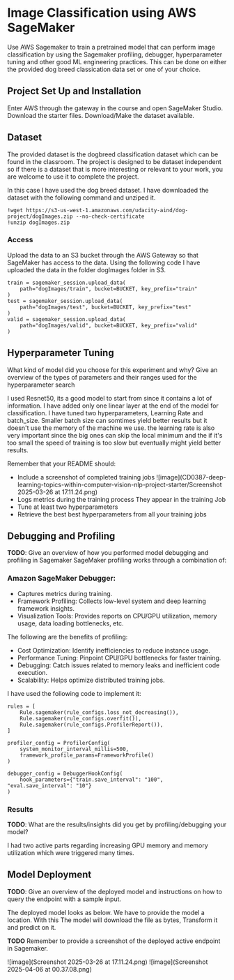# Image Classification using AWS SageMaker

Use AWS Sagemaker to train a pretrained model that can perform image classification by using the Sagemaker profiling, debugger, hyperparameter tuning and other good ML engineering practices. This can be done on either the provided dog breed classication data set or one of your choice.

## Project Set Up and Installation
Enter AWS through the gateway in the course and open SageMaker Studio. 
Download the starter files.
Download/Make the dataset available. 

## Dataset
The provided dataset is the dogbreed classification dataset which can be found in the classroom.
The project is designed to be dataset independent so if there is a dataset that is more interesting or relevant to your work, you are welcome to use it to complete the project.

In this case I have used the dog breed dataset. I have downloaded the dataset with the following command and unziped it.
```
!wget https://s3-us-west-1.amazonaws.com/udacity-aind/dog-project/dogImages.zip --no-check-certificate
!unzip dogImages.zip
```


### Access
Upload the data to an S3 bucket through the AWS Gateway so that SageMaker has access to the data. 
Using the following code I have uploaded the data in the folder dogImages folder in S3.
```
train = sagemaker_session.upload_data(
    path="dogImages/train", bucket=BUCKET, key_prefix="train"
)
test = sagemaker_session.upload_data(
    path="dogImages/test", bucket=BUCKET, key_prefix="test"
)
valid = sagemaker_session.upload_data(
    path="dogImages/valid", bucket=BUCKET, key_prefix="valid"
)
```

## Hyperparameter Tuning
What kind of model did you choose for this experiment and why? Give an overview of the types of parameters and their ranges used for the hyperparameter search

I used Resnet50, its a good model to start from since it contains a lot of information. I have added only one linear layer at the end of the model for classification.
I have tuned two hyperparameters, Learning Rate and batch_size.
Smaller batch size can somtimes yield better results but it doesn't use the memory of the machine we use.
the learning rate is also very important since the big ones can skip the local minimum and the if it's too small the speed of training is too slow but eventually might yield better results.

Remember that your README should:
- Include a screenshot of completed training jobs
  ![image](CD0387-deep-learning-topics-within-computer-vision-nlp-project-starter/Screenshot 2025-03-26 at 17.11.24.png)
- Logs metrics during the training process
  They appear in the training Job
- Tune at least two hyperparameters
- Retrieve the best best hyperparameters from all your training jobs

## Debugging and Profiling
**TODO**: Give an overview of how you performed model debugging and profiling in Sagemaker
SageMaker profiling works through a combination of:

### Amazon SageMaker Debugger: 
- Captures metrics during training.
- Framework Profiling: Collects low-level system and deep learning framework insights.
- Visualization Tools: Provides reports on CPU/GPU utilization, memory usage, data loading bottlenecks, etc.

The following are the benefits of profiling:
- Cost Optimization: Identify inefficiencies to reduce instance usage.
- Performance Tuning: Pinpoint CPU/GPU bottlenecks for faster training.
- Debugging: Catch issues related to memory leaks and inefficient code execution.
- Scalability: Helps optimize distributed training jobs.


I have used the following code to implement it:
```
rules = [
    Rule.sagemaker(rule_configs.loss_not_decreasing()),
    Rule.sagemaker(rule_configs.overfit()),
    Rule.sagemaker(rule_configs.ProfilerReport()),
]

profiler_config = ProfilerConfig(
    system_monitor_interval_millis=500,
    framework_profile_params=FrameworkProfile()
)

debugger_config = DebuggerHookConfig(
    hook_parameters={"train.save_interval": "100", "eval.save_interval": "10"}
)
```

### Results
**TODO**: What are the results/insights did you get by profiling/debugging your model?

I had two active parts regarding increasing GPU memory and memory utilization which were triggered many times.



## Model Deployment
**TODO**: Give an overview of the deployed model and instructions on how to query the endpoint with a sample input.

The deployed model looks as below. We have to provide the model a location. With this The model will download the file as bytes, Transform it and predict on it.

**TODO** Remember to provide a screenshot of the deployed active endpoint in Sagemaker.


![image](Screenshot 2025-03-26 at 17.11.24.png)
![image](Screenshot 2025-04-06 at 00.37.08.png)


